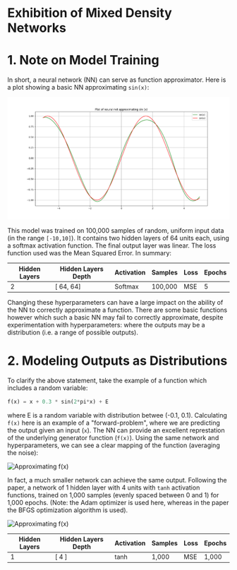 # Exhibition of Mixed Density Networks

# 1. Note on Model Training

In short, a neural network (NN) can serve as function approximator. Here is a plot showing a basic NN approximating `sin(x)`:

![Approximating `sin(x)`](/images/01_2x64dense_softmax_10thou_ranged.png)

This model was trained on 100,000 samples of random, uniform input data (in the range `[-10,10]`). It contains two hidden layers of 64 units each, using a softmax activation function. The final output layer was linear. The loss function used was the Mean Squared Error. In summary:

| Hidden Layers | Hidden Layers Depth | Activation | Samples     | Loss | Epochs |
|--------------|--------------|-----------|------------|------------|------------|
| 2 | [ 64, 64] | Softmax | 100,000      | MSE     | 5 |

Changing these hyperparameters can have a large impact on the ability of the NN to correctly approximate a function. There are some basic functions however which such a basic NN may fail to correctly approximate, despite experimentation with hyperparameters: where the outputs may be a distribution (i.e. a range of possible outputs).

# 2. Modeling Outputs as Distributions

To clarify the above statement, take the example of a function which includes a random variable:

```python
f(x) = x + 0.3 * sin(2*pi*x) + E
```

where E is a random variable with distribution betwee (-0.1, 0.1). Calculating `f(x)` here is an example of a "forward-problem", where we are predicting the output given an input (`x`). The NN can provide an excellent represtation of the underlying generator function (`f(x)`). Using the same network and hyperparameters, we can see a clear mapping of the function (averaging the noise):

![Approximating `f(x)`](/images/05_2x64softmax_fx_1000samples_1000epochs)

In fact, a much smaller network can achieve the same output. Following the paper, a network of 1 hidden layer with 4 units with `tanh` activation functions, trained on 1,000 samples (evenly spaced between 0 and 1) for 1,000 epochs. (Note: the Adam optimizer is used here, whereas in the paper the BFGS optimization algorithm is used).

![Approximating `f(x)`](/images/04_1x4tanh_fx_1000samples_1000epochs)

| Hidden Layers | Hidden Layers Depth | Activation | Samples     | Loss | Epochs |
|--------------|--------------|-----------|------------|------------|------------|
| 1 | [ 4 ] | tanh | 1,000      | MSE     | 1,000|
